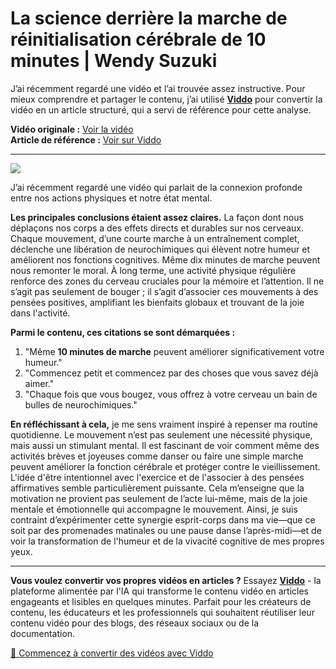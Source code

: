 # La science derrière la marche de réinitialisation cérébrale de 10 minutes | Wendy Suzuki

J’ai récemment regardé une vidéo et l’ai trouvée assez instructive. Pour mieux comprendre et partager le contenu, j’ai utilisé **[Viddo](https://viddo.pro/)** pour convertir la vidéo en un article structuré, qui a servi de référence pour cette analyse.

**Vidéo originale :** [Voir la vidéo](https://www.youtube.com/watch?v=GyZM0iFkl1Q)  
**Article de référence :** [Voir sur Viddo](https://viddo.pro/zh/video-result/34553fe7-4c38-49a5-b56a-255d5dda8ede)

---


![](https://www.youtube.com/embed/GyZM0iFkl1Q)


J’ai récemment regardé une vidéo qui parlait de la connexion profonde entre nos actions physiques et notre état mental.

**Les principales conclusions étaient assez claires.** La façon dont nous déplaçons nos corps a des effets directs et durables sur nos cerveaux. Chaque mouvement, d’une courte marche à un entraînement complet, déclenche une libération de neurochimiques qui élèvent notre humeur et améliorent nos fonctions cognitives. Même dix minutes de marche peuvent nous remonter le moral. À long terme, une activité physique régulière renforce des zones du cerveau cruciales pour la mémoire et l’attention. Il ne s’agit pas seulement de bouger ; il s’agit d’associer ces mouvements à des pensées positives, amplifiant les bienfaits globaux et trouvant de la joie dans l'activité.

**Parmi le contenu, ces citations se sont démarquées :**

1. "Même **10 minutes de marche** peuvent améliorer significativement votre humeur."  
2. "Commencez petit et commencez par des choses que vous savez déjà aimer."  
3. "Chaque fois que vous bougez, vous offrez à votre cerveau un bain de bulles de neurochimiques."

**En réfléchissant à cela,** je me sens vraiment inspiré à repenser ma routine quotidienne. Le mouvement n’est pas seulement une nécessité physique, mais aussi un stimulant mental. Il est fascinant de voir comment même des activités brèves et joyeuses comme danser ou faire une simple marche peuvent améliorer la fonction cérébrale et protéger contre le vieillissement. L'idée d'être intentionnel avec l'exercice et de l'associer à des pensées affirmatives semble particulièrement puissante. Cela m’enseigne que la motivation ne provient pas seulement de l’acte lui-même, mais de la joie mentale et émotionnelle qui accompagne le mouvement. Ainsi, je suis contraint d’expérimenter cette synergie esprit-corps dans ma vie—que ce soit par des promenades matinales ou une pause danse l’après-midi—et de voir la transformation de l'humeur et de la vivacité cognitive de mes propres yeux.

---

**Vous voulez convertir vos propres vidéos en articles ?** Essayez **[Viddo](https://viddo.pro/)** - la plateforme alimentée par l'IA qui transforme le contenu vidéo en articles engageants et lisibles en quelques minutes. Parfait pour les créateurs de contenu, les éducateurs et les professionnels qui souhaitent réutiliser leur contenu vidéo pour des blogs, des réseaux sociaux ou de la documentation.

[🚀 Commencez à convertir des vidéos avec Viddo](https://viddo.pro/)